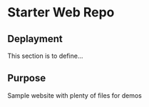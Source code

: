 # Starter Web Repo

## Deplayment

This section is to define...

## Purpose

Sample website with plenty of files for demos